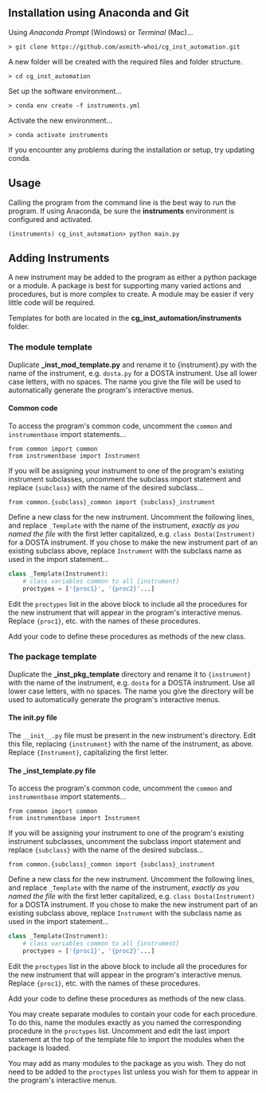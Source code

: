 ## Installation using Anaconda and Git

Using *Anaconda Prompt* (Windows) or *Terminal* (Mac)...

    > git clone https://github.com/asmith-whoi/cg_inst_automation.git

A new folder will be created with the required files and folder structure.

    > cd cg_inst_automation

Set up the software environment...

    > conda env create -f instruments.yml

Activate the new environment...

    > conda activate instruments

If you encounter any problems during the installation or setup, try updating conda.

## Usage

Calling the program from the command line is the best way to run the program. If using
Anaconda, be sure the **instruments** environment is configured and activated.

    (instruments) cg_inst_automation> python main.py





## Adding Instruments

A new instrument may be added to the program as either a python package or a module. A
package is best for supporting many varied actions and procedures, but is more complex
to create. A module may be easier if very little code will be required.

Templates for both are located in the **cg_inst_automation/instruments** folder.





### The module template

Duplicate **_inst_mod_template.py** and rename it to {instrument}.py with the name of the
instrument, e.g. `dosta.py` for a DOSTA instrument. Use all lower case letters, with no
spaces. The name you give the file will be used to automatically generate the program's
interactive menus.

#### Common code

To access the program's common code, uncomment the `common` and `instrumentbase` import
statements...

    from common import common
    from instrumentbase import Instrument

If you will be assigning your instrument to one of the program's existing
instrument subclasses, uncomment the subclass import statement and replace `{subclass}`
with the name of the desired subclass...

    from common.{subclass}_common import {subclass}_instrument

Define a new class for the new instrument. Uncomment the following lines, and replace
`_Template` with the name of the instrument, *exactly as you named the file* with the
first letter capitalized, e.g. `class Dosta(Instrument)` for a DOSTA instrument. If you
chose to make the new instrument part of an existing subclass above, replace `Instrument` 
with the subclass name as used in the import statement...

```python
class _Template(Instrument):
    # class variables common to all {instrument}
    proctypes = ['{proc1}', '{proc2}'...]
```

Edit the `proctypes` list in the above block to include all the procedures for the new
instrument that will appear in the program's interactive menus. Replace `{proc1}`, etc.
with the names of these procedures.

Add your code to define these procedures as methods of the new class.


### The package template

Duplicate the **_inst_pkg_template** directory and rename it to `{instrument}` with the
name of the instrument, e.g. `dosta` for a DOSTA instrument. Use all lower case letters,
with no spaces. The name you give the directory will be used to automatically generate the
program's interactive menus.

#### The __init__.py file

The `__init__.py` file must be present in the new instrument's directory. Edit this file,
replacing `{instrument}` with the name of the instrument, as above. Replace
`{Instrument}`, capitalizing the first letter.

#### The _inst_template.py file

To access the program's common code, uncomment the `common` and `instrumentbase` import
statements...

    from common import common
    from instrumentbase import Instrument

If you will be assigning your instrument to one of the program's existing
instrument subclasses, uncomment the subclass import statement and replace `{subclass}`
with the name of the desired subclass...

    from common.{subclass}_common import {subclass}_instrument

Define a new class for the new instrument. Uncomment the following lines, and replace
`_Template` with the name of the instrument, *exactly as you named the file* with the
first letter capitalized, e.g. `class Dosta(Instrument)` for a DOSTA instrument. If you
chose to make the new instrument part of an existing subclass above, replace `Instrument` 
with the subclass name as used in the import statement...

```python
class _Template(Instrument):
    # class variables common to all {instrument}
    proctypes = ['{proc1}', '{proc2}'...]
```

Edit the `proctypes` list in the above block to include all the procedures for the new
instrument that will appear in the program's interactive menus. Replace `{proc1}`, etc.
with the names of these procedures.

Add your code to define these procedures as methods of the new class.

You may create separate modules to contain your code for each procedure. To do this, name
the modules exactly as you named the corresponding procedure in the `proctypes` list.
Uncomment and edit the last import statement at the top of the template file to import the
modules when the package is loaded.

You may add as many modules to the package as you wish. They do not need to be added to
the `proctypes` list unless you wish for them to appear in the program's interactive
menus.